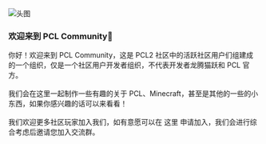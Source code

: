 <img src="/images/readme.png" alt="头图" />
<h3 class="text-4xl font-semibold mt-6 mb-4">欢迎来到 PCL Community🎉 </h3>

你好！欢迎来到 PCL Community，这是 <NavLink href="https://github.com/Hex-Dragon/PCL2/">PCL2</NavLink> 社区中的活跃社区用户们组建成的一个组织，仅是一个社区用户开发者组织，不代表开发者龙腾猫跃和 PCL 官方。
<br><br>
我们会在这里一起制作一些有趣的关于 PCL、Minecraft，甚至是其他的一些的小东西，如果你感兴趣的话可以来看看！
<br><br>
我们欢迎更多社区玩家加入我们，如有意愿可以在 <NavLink href="https://github.com/orgs/PCL-Community/discussions/categories/%E5%8A%A0%E5%85%A5%E7%BB%84%E7%BB%87-join-us">这里</NavLink> 申请加入，我们会进行综合考虑后邀请您加入交流群。
<br><br>
<UAlert
color="error"
variant="outline"
title="注意"
description="组织内禁止创建违反中国大陆地区法律法规的内容。一经发现社区管理员有权立即删除内容并将有关人员移出组织。涉及行政或刑事违法的，我们会尽力配合公安机关等政府部门的调查。本组织不对成员创建的违法项目承担任何法律责任。"
icon="si:warning-line"
/>